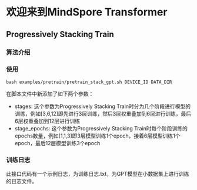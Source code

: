 # 欢迎来到MindSpore Transformer

## Progressively Stacking Train

### 算法介绍

### 使用
```shell
bash examples/pretrain/pretrain_stack_gpt.sh DEVICE_ID DATA_DIR
```
在脚本文件中新添加了如下两个参数：
- stages: 这个参数为Progressively Stacking Train时分为几个阶段进行模型的训练，例如[3,6,12]即先进行3层训练，然后3层权重叠加到6层进行训练，最后6层权重叠加到12层进行训练
- stage_epochs: 这个参数为Progressively Stacking Train时每个阶段训练的epochs数量，例如[1,1,3]即3层模型训练1个epoch，接着6层模型训练1个epoch，最后12层模型训练3个epoch

### 训练日志
此接口代码有一个示例日志，为训练日志.txt，为GPT模型在小数据集上进行训练的日志文件。
